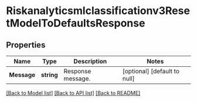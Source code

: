 # Riskanalyticsmlclassificationv3ResetModelToDefaultsResponse

## Properties
Name | Type | Description | Notes
------------ | ------------- | ------------- | -------------
**Message** | **string** | Response message. | [optional] [default to null]

[[Back to Model list]](../README.md#documentation-for-models) [[Back to API list]](../README.md#documentation-for-api-endpoints) [[Back to README]](../README.md)

